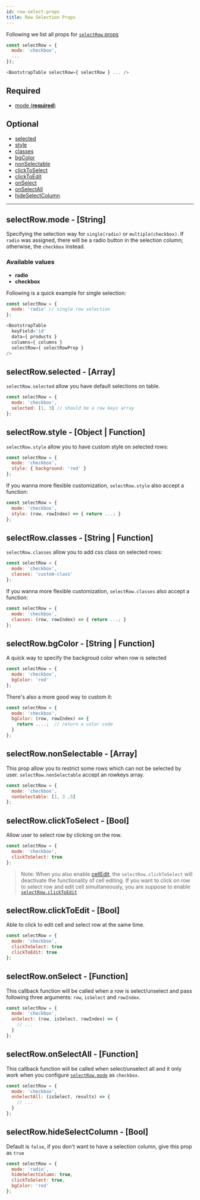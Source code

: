 ```yaml
---
id: row-select-props
title: Row Selection Props
---
```


Following we list all props for [`selectRow` props](./table-props.html#selectrow-object)

```js
const selectRow = {
  mode: 'checkbox',
  ...
});

<BootstrapTable selectRow={ selectRow } ... />
```

## Required
* [mode (**required**)](#selectrowmode-string)

## Optional
* [selected](#selectrowselected-array)
* [style](#selectrowstyle-object-function)
* [classes](#selectrowclasses-string-function)
* [bgColor](#selectrowbgcolor-string-function)
* [nonSelectable](#selectrownonselectable-array)
* [clickToSelect](#selectrowclicktoselect-bool)
* [clickToEdit](#selectrowclicktoedit-bool)
* [onSelect](#selectrowonselect-function)
* [onSelectAll](#selectrowonselectall-function)
* [hideSelectColumn](#selectrowhideselectcolumn-bool)

-----

## selectRow.mode - [String]

Specifying the selection way for `single(radio)` or `multiple(checkbox)`. If `radio` was assigned, there will be a radio button in the selection column; otherwise, the `checkbox` instead.

### Available values
* **radio**
* **checkbox**

Following is a quick example for single selection: 

```js
const selectRow = {
  mode: 'radio' // single row selection
};

<BootstrapTable
  keyField='id'
  data={ products }
  columns={ columns }
  selectRow={ selectRowProp }
/>
```

## selectRow.selected - [Array]
`selectRow.selected` allow you have default selections on table.

```js
const selectRow = {
  mode: 'checkbox',
  selected: [1, 3] // should be a row keys array
};
```

## selectRow.style - [Object | Function]
`selectRow.style` allow you to have custom style on selected rows:

```js
const selectRow = {
  mode: 'checkbox',
  style: { background: 'red' }
};
```

If you wanna more flexible customization, `selectRow.style` also accept a function:

```js
const selectRow = {
  mode: 'checkbox',
  style: (row, rowIndex) => { return ...; }
};
```

## selectRow.classes - [String | Function]
`selectRow.classes` allow you to add css class on selected rows:

```js
const selectRow = {
  mode: 'checkbox',
  classes: 'custom-class'
};
```

If you wanna more flexible customization, `selectRow.classes` also accept a function:

```js
const selectRow = {
  mode: 'checkbox',
  classes: (row, rowIndex) => { return ...; }
};
```

## selectRow.bgColor - [String | Function]
A quick way to specify the backgroud color when row is selected

```js
const selectRow = {
  mode: 'checkbox',
  bgColor: 'red'
};
```

There's also a more good way to custom it:

```js
const selectRow = {
  mode: 'checkbox',
  bgColor: (row, rowIndex) => {
    return ....;  // return a color code
  }
};
```

## selectRow.nonSelectable - [Array]
This prop allow you to restrict some rows which can not be selected by user. `selectRow.nonSelectable` accept an rowkeys array.

```js
const selectRow = {
  mode: 'checkbox',
  nonSelectable: [1, 3 ,5]
};
```

## selectRow.clickToSelect - [Bool]
Allow user to select row by clicking on the row.

```js
const selectRow = {
  mode: 'checkbox',
  clickToSelect: true
};
```

> Note: When you also enable [cellEdit](./cell-edit-props.html), the `selectRow.clickToSelect` will deactivate the functionality of cell editing. If you want to click on row to select row and edit cell simultaneously, you are suppose to enable [`selectRow.clickToEdit`](#selectrowclicktoedit-bool)

## selectRow.clickToEdit - [Bool]
Able to click to edit cell and select row at the same time.

```js
const selectRow = {
  mode: 'checkbox',
  clickToSelect: true
  clickToEdit: true
};
```

## selectRow.onSelect - [Function]
This callback function will be called when a row is select/unselect and pass following three arguments:
`row`, `isSelect` and `rowIndex`.

```js
const selectRow = {
  mode: 'checkbox',
  onSelect: (row, isSelect, rowIndex) => {
    // ...
  }
};
```

## selectRow.onSelectAll - [Function]
This callback function will be called when select/unselect all and it only work when you configure [`selectRow.mode`](#selectrowmode-string) as `checkbox`.

```js
const selectRow = {
  mode: 'checkbox',
  onSelectAll: (isSelect, results) => {
    // ...
  }
};
```

## selectRow.hideSelectColumn - [Bool]
Default is `false`, if you don't want to have a selection column, give this prop as `true`

```js
const selectRow = {
  mode: 'radio',
  hideSelectColumn: true,
  clickToSelect: true,
  bgColor: 'red'
};
```